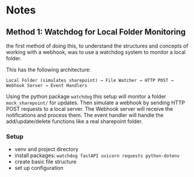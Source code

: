 # Notes

## Method 1: Watchdog for Local Folder Monitoring

the first method of doing this, to understand the structures and concepts of working with a webhook, was to use a watchdog system to monitor a local folder.

This has the following architecture:

`Local Folder (simulates sharepoint) → File Watcher → HTTP POST → Webhook Server → Event Handlers`

Using the python package `watchdog` this setup will monitor a folder `mock_sharepoint/` for updates. Then simulate a webhook by sending HTTP POST requests to a local server. The Webhook server will receive the notifications and process them. The event handler will handle the add/update/delete functions like a real sharepoint folder.

### Setup

- venv and project directory
- install packages: `watchdog fastAPI uvicorn requests python-dotenv`
- create basic file structure
- set up configuration
